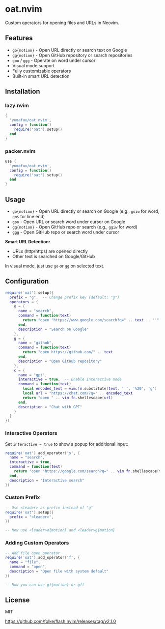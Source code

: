 # oat.nvim

Custom operators for opening files and URLs in Neovim.

## Features

- `go{motion}` - Open URL directly or search text on Google
- `gg{motion}` - Open GitHub repository or search repositories
- `goo` / `ggg` - Operate on word under cursor
- Visual mode support
- Fully customizable operators
- Built-in smart URL detection

## Installation

### lazy.nvim
```lua
{
  'yumafuu/oat.nvim',
  config = function()
    require('oat').setup()
  end
}
```

### packer.nvim
```lua
use {
  'yumafuu/oat.nvim',
  config = function()
    require('oat').setup()
  end
}
```

## Usage

- `go{motion}` - Open URL directly or search on Google (e.g., `goiw` for word, `go$` for line end)
- `goo` - Open URL or search word under cursor on Google
- `gg{motion}` - Open GitHub repo or search (e.g., `ggiw` for word)
- `ggg` - Open GitHub repo or search word under cursor

**Smart URL Detection:**
- URLs (http/https) are opened directly
- Other text is searched on Google/GitHub

In visual mode, just use `go` or `gg` on selected text.

## Configuration

```lua
require('oat').setup({
  prefix = "g",  -- Change prefix key (default: "g")
  operators = {
    o = {
      name = "search",
      command = function(text)
        return "open 'https://www.google.com/search?q=" .. text .. "'"
      end,
      description = "Search on Google"
    },
    g = {
      name = "github",
      command = function(text)
        return "open https://github.com/" .. text
      end,
      description = "Open GitHub repository"
    },
    c = {
      name = "gpt",
      interactive = true,  -- Enable interactive mode
      command = function(text)
        local encoded_text = vim.fn.substitute(text, ' ', '%20', 'g')
        local url = "https://chat.com/?q=" .. encoded_text
        return "open " .. vim.fn.shellescape(url)
      end,
      description = "Chat with GPT"
    }
  }
})
```

### Interactive Operators

Set `interactive = true` to show a popup for additional input:

```lua
require('oat').add_operator('s', {
  name = "search",
  interactive = true,
  command = function(text)
    return "open 'https://google.com/search?q=" .. vim.fn.shellescape(text) .. "'"
  end,
  description = "Interactive search"
})
```

### Custom Prefix

```lua
-- Use <leader> as prefix instead of "g"
require('oat').setup({
  prefix = "<leader>",
})

-- Now use <leader>o{motion} and <leader>g{motion}
```

### Adding Custom Operators

```lua
-- Add file open operator
require('oat').add_operator('f', {
  name = "file",
  command = "open",
  description = "Open file with system default"
})

-- Now you can use gf{motion} or gff
```

## License

MIT

https://github.com/folke/flash.nvim/releases/tag/v2.1.0
